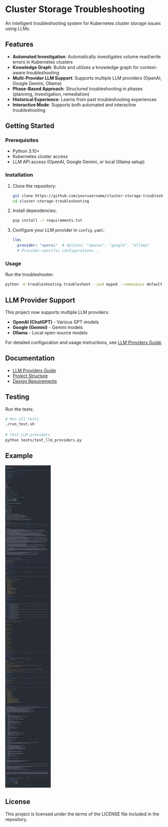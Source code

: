 # Cluster Storage Troubleshooting

An intelligent troubleshooting system for Kubernetes cluster storage issues using LLMs.

## Features

- **Automated Investigation**: Automatically investigates volume read/write errors in Kubernetes clusters
- **Knowledge Graph**: Builds and utilizes a knowledge graph for context-aware troubleshooting
- **Multi-Provider LLM Support**: Supports multiple LLM providers (OpenAI, Google Gemini, Ollama)
- **Phase-Based Approach**: Structured troubleshooting in phases (planning, investigation, remediation)
- **Historical Experience**: Learns from past troubleshooting experiences
- **Interactive Mode**: Supports both automated and interactive troubleshooting

## Getting Started

### Prerequisites

- Python 3.10+
- Kubernetes cluster access
- LLM API access (OpenAI, Google Gemini, or local Ollama setup)

### Installation

1. Clone the repository:
   ```bash
   git clone https://github.com/yourusername/cluster-storage-troubleshooting.git
   cd cluster-storage-troubleshooting
   ```

2. Install dependencies:
   ```bash
   pip install -r requirements.txt
   ```

3. Configure your LLM provider in `config.yaml`:
   ```yaml
   llm:
     provider: "openai"  # Options: "openai", "google", "ollama"
     # Provider-specific configurations...
   ```

### Usage

Run the troubleshooter:

```bash
python -m troubleshooting.troubleshoot --pod mypod --namespace default --volume-path /data
```

## LLM Provider Support

This project now supports multiple LLM providers:

- **OpenAI (ChatGPT)** - Various GPT models
- **Google (Gemini)** - Gemini models
- **Ollama** - Local open-source models

For detailed configuration and usage instructions, see [LLM Providers Guide](docs/LLM_PROVIDERS_GUIDE.md).

## Documentation

- [LLM Providers Guide](docs/LLM_PROVIDERS_GUIDE.md)
- [Project Structure](docs/PROJECT_STRUCTURE.md)
- [Design Requirements](docs/design_requirement.md)

## Testing

Run the tests:

```bash
# Run all tests
./run_test.sh

# Test LLM providers
python tests/test_llm_providers.py
```

## Example
![AI Permission](./docs/images/ai_permission_lite.png)

## License

This project is licensed under the terms of the LICENSE file included in the repository.
